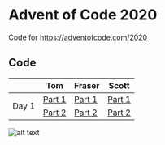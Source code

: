 # Advent of Code 2020

Code for https://adventofcode.com/2020

## Code

<table>
<thead>
  <tr>
    <th></th>
    <th>Tom</th>
    <th>Fraser<br></th>
    <th>Scott</th>
  </tr>
</thead>
<tbody>
  <tr>
    <td rowspan="2">Day 1</td>
    <td><a href="https://github.com/probablynitrous/advent-of-code/blob/main/tom/day-1/step%201.js">Part 1</a></td>
    <td><a href="https://github.com/probablynitrous/advent-of-code/blob/main/fraser/day-1/main.go">Part 1</a></td>
    <td><a href="https://github.com/probablynitrous/advent-of-code/blob/main/scott/day-1/part1.js">Part 1</a></td>
  </tr>
  <tr>
    <td><a href="https://github.com/probablynitrous/advent-of-code/blob/main/tom/day-1/step%202.js">Part 2</a></td>
    <td><a href="https://github.com/probablynitrous/advent-of-code/blob/main/fraser/day-1/main.go">Part 2</a></td>
    <td><a href="https://github.com/probablynitrous/advent-of-code/blob/main/scott/day-1/part2.js">Part 2</a></td>
  </tr>
</tbody>
</table>



![alt text](https://cultofthepartyparrot.com/parrots/hd/christmasparrot.gif)
